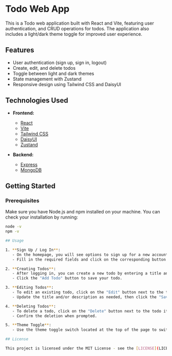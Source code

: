 # Todo Web App

This is a Todo web application built with React and Vite, featuring user authentication, and CRUD operations for todos. The application also includes a light/dark theme toggle for improved user experience.

## Features

- User authentication (sign up, sign in, logout)
- Create, edit, and delete todos
- Toggle between light and dark themes
- State management with Zustand
- Responsive design using Tailwind CSS and DaisyUI

## Technologies Used

- **Frontend:**
  - [React](https://reactjs.org/)
  - [Vite](https://vitejs.dev/)
  - [Tailwind CSS](https://tailwindcss.com/)
  - [DaisyUI](https://daisyui.com/)
  - [Zustand](https://github.com/pmndrs/zustand)

- **Backend:**
  - [Express](https://expressjs.com/)
  - [MongoDB](https://www.mongodb.com/)

## Getting Started

### Prerequisites

Make sure you have Node.js and npm installed on your machine. You can check your installation by running:

```bash
node -v
npm -v

## Usage

1. **Sign Up / Log In**:
   - On the homepage, you will see options to sign up for a new account or log in to an existing one.
   - Fill in the required fields and click on the corresponding button to proceed.

2. **Creating Todos**:
   - After logging in, you can create a new todo by entering a title and description in the provided input fields.
   - Click the "Add Todo" button to save your todo.

3. **Editing Todos**:
   - To edit an existing todo, click on the "Edit" button next to the todo item you want to modify.
   - Update the title and/or description as needed, then click the "Save" button.

4. **Deleting Todos**:
   - To delete a todo, click on the "Delete" button next to the todo item.
   - Confirm the deletion when prompted.

5. **Theme Toggle**:
   - Use the theme toggle switch located at the top of the page to switch between light and dark modes for a personalized viewing experience.

## License

This project is licensed under the MIT License - see the [LICENSE](LICENSE) file for details.